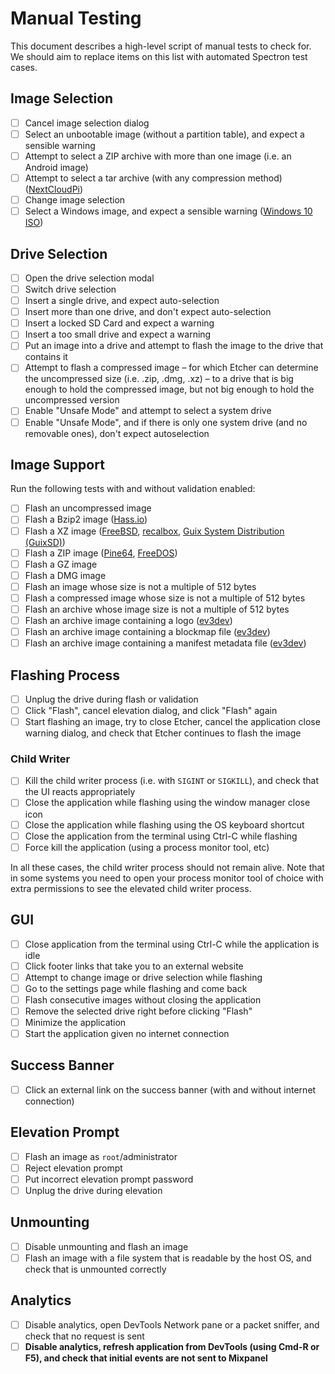 Manual Testing
==============

This document describes a high-level script of manual tests to check for. We
should aim to replace items on this list with automated Spectron test cases.

[Windows 10 ISO]: https://www.microsoft.com/en-au/software-download/windows10ISO
[ev3dev]: https://github.com/ev3dev/ev3dev/releases/latest
[FreeDOS]: http://www.freedos.org/download/
[FreeBSD]: https://www.freebsd.org/where.html
[Guix System Distribution (GuixSD)]: https://www.gnu.org/software/guix/
[Pine64]: https://github.com/bamarni/pi64/releases/latest
[recalbox]: https://github.com/recalbox/recalbox-os/releases
[NextCloudPi]: https://ownyourbits.com/nextcloudpi/
[Hass.io]: https://github.com/home-assistant/hassio-build/releases
[BeagleBone]: https://beagleboard.org/latest-images

Image Selection
---------------

- [ ] Cancel image selection dialog
- [ ] Select an unbootable image (without a partition table), and expect a
  sensible warning
- [ ] Attempt to select a ZIP archive with more than one image (i.e. an Android image)
- [ ] Attempt to select a tar archive (with any compression method) ([NextCloudPi])
- [ ] Change image selection
- [ ] Select a Windows image, and expect a sensible warning ([Windows 10 ISO])

Drive Selection
---------------

- [ ] Open the drive selection modal
- [ ] Switch drive selection
- [ ] Insert a single drive, and expect auto-selection
- [ ] Insert more than one drive, and don't expect auto-selection
- [ ] Insert a locked SD Card and expect a warning
- [ ] Insert a too small drive and expect a warning
- [ ] Put an image into a drive and attempt to flash the image to the drive
  that contains it
- [ ] Attempt to flash a compressed image – for which Etcher can determine the
  uncompressed size (i.e. .zip, .dmg, .xz) – to a drive that is big enough to hold the compressed
  image, but not big enough to hold the uncompressed version
- [ ] Enable "Unsafe Mode" and attempt to select a system drive
- [ ] Enable "Unsafe Mode", and if there is only one system drive (and no
  removable ones), don't expect autoselection

Image Support
-------------

Run the following tests with and without validation enabled:

- [ ] Flash an uncompressed image
- [ ] Flash a Bzip2 image ([Hass.io])
- [ ] Flash a XZ image ([FreeBSD], [recalbox], [Guix System Distribution (GuixSD)])
- [ ] Flash a ZIP image ([Pine64], [FreeDOS])
- [ ] Flash a GZ image
- [ ] Flash a DMG image
- [ ] Flash an image whose size is not a multiple of 512 bytes
- [ ] Flash a compressed image whose size is not a multiple of 512 bytes
- [ ] Flash an archive whose image size is not a multiple of 512 bytes
- [ ] Flash an archive image containing a logo ([ev3dev])
- [ ] Flash an archive image containing a blockmap file ([ev3dev])
- [ ] Flash an archive image containing a manifest metadata file ([ev3dev])

Flashing Process
----------------

- [ ] Unplug the drive during flash or validation
- [ ] Click "Flash", cancel elevation dialog, and click "Flash" again
- [ ] Start flashing an image, try to close Etcher, cancel the application
  close warning dialog, and check that Etcher continues to flash the image

### Child Writer

- [ ] Kill the child writer process (i.e. with `SIGINT` or `SIGKILL`), and
  check that the UI reacts appropriately
- [ ] Close the application while flashing using the window manager close icon
- [ ] Close the application while flashing using the OS keyboard shortcut
- [ ] Close the application from the terminal using Ctrl-C while flashing
- [ ] Force kill the application (using a process monitor tool, etc)

In all these cases, the child writer process should not remain alive. Note that
in some systems you need to open your process monitor tool of choice with extra
permissions to see the elevated child writer process.

GUI
----

- [ ] Close application from the terminal using Ctrl-C while the application is
  idle
- [ ] Click footer links that take you to an external website
- [ ] Attempt to change image or drive selection while flashing
- [ ] Go to the settings page while flashing and come back
- [ ] Flash consecutive images without closing the application
- [ ] Remove the selected drive right before clicking "Flash"
- [ ] Minimize the application
- [ ] Start the application given no internet connection

Success Banner
--------------

- [ ] Click an external link on the success banner (with and without internet
  connection)

Elevation Prompt
----------------

- [ ] Flash an image as `root`/administrator
- [ ] Reject elevation prompt
- [ ] Put incorrect elevation prompt password
- [ ] Unplug the drive during elevation

Unmounting
----------

- [ ] Disable unmounting and flash an image
- [ ] Flash an image with a file system that is readable by the host OS, and
  check that is unmounted correctly

Analytics
---------

- [ ] Disable analytics, open DevTools Network pane or a packet sniffer, and
  check that no request is sent
- [ ] **Disable analytics, refresh application from DevTools (using Cmd-R or
  F5), and check that initial events are not sent to Mixpanel**

